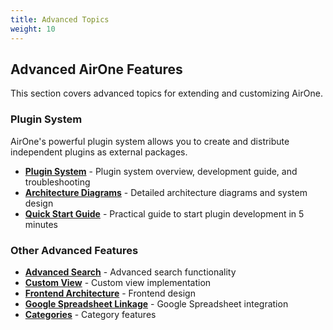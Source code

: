 ```yaml
---
title: Advanced Topics
weight: 10
---
```


## Advanced AirOne Features

This section covers advanced topics for extending and customizing AirOne.

### Plugin System

AirOne's powerful plugin system allows you to create and distribute independent plugins as external packages.

- **[Plugin System](plugin_system/)** - Plugin system overview, development guide, and troubleshooting
- **[Architecture Diagrams](plugin_architecture_diagrams/)** - Detailed architecture diagrams and system design
- **[Quick Start Guide](plugin_quickstart_guide/)** - Practical guide to start plugin development in 5 minutes

### Other Advanced Features

- **[Advanced Search](advanced_search/)** - Advanced search functionality
- **[Custom View](custom_view/)** - Custom view implementation
- **[Frontend Architecture](frontend_architecture/)** - Frontend design
- **[Google Spreadsheet Linkage](google_spreadsheet_linkage/)** - Google Spreadsheet integration
- **[Categories](categories/)** - Category features
